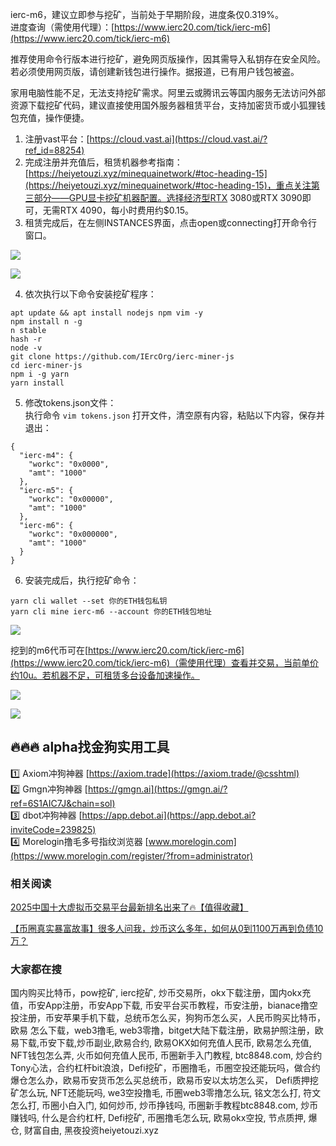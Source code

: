 ierc-m6，建议立即参与挖矿，当前处于早期阶段，进度条仅0.319%。  
进度查询（需使用代理）：[https://www.ierc20.com/tick/ierc-m6](https://www.ierc20.com/tick/ierc-m6)  

推荐使用命令行版本进行挖矿，避免网页版操作，因其需导入私钥存在安全风险。若必须使用网页版，请创建新钱包进行操作。据报道，已有用户钱包被盗。  

家用电脑性能不足，无法支持挖矿需求。阿里云或腾讯云等国内服务无法访问外部资源下载挖矿代码，建议直接使用国外服务器租赁平台，支持加密货币或小狐狸钱包充值，操作便捷。  

1. 注册vast平台：[https://cloud.vast.ai](https://cloud.vast.ai/?ref_id=88254)  
2. 完成注册并充值后，租赁机器参考指南：[https://heiyetouzi.xyz/minequainetwork/#toc-heading-15](https://heiyetouzi.xyz/minequainetwork/#toc-heading-15)，重点关注第三部分——GPU显卡挖矿机器配置。选择经济型RTX 3080或RTX 3090即可，无需RTX 4090，每小时费用约$0.15。  
3. 租赁完成后，在左侧INSTANCES界面，点击open或connecting打开命令行窗口。  

![](https://ac63e02.webp.li/ierc20m6-001.png)  

![](https://ac63e02.webp.li/ierc20m6-002.png)  

4. 依次执行以下命令安装挖矿程序：  
```
apt update && apt install nodejs npm vim -y  
npm install n -g  
n stable  
hash -r  
node -v  
git clone https://github.com/IErcOrg/ierc-miner-js  
cd ierc-miner-js  
npm i -g yarn  
yarn install  
```  

5. 修改tokens.json文件：  
执行命令 `vim tokens.json` 打开文件，清空原有内容，粘贴以下内容，保存并退出：  
```
{  
  "ierc-m4": {  
    "workc": "0x0000",  
    "amt": "1000"  
  },  
  "ierc-m5": {  
    "workc": "0x00000",  
    "amt": "1000"  
  },  
  "ierc-m6": {  
    "workc": "0x000000",  
    "amt": "1000"  
  }  
}  
```  

6. 安装完成后，执行挖矿命令：  
```
yarn cli wallet --set 你的ETH钱包私钥  
yarn cli mine ierc-m6 --account 你的ETH钱包地址  
```  
![](https://gcore.jsdelivr.net/gh/btcltceth/blogassets@v0.2.26/b/img/ierc20m6-003.png)  

挖到的m6代币可在[https://www.ierc20.com/tick/ierc-m6](https://www.ierc20.com/tick/ierc-m6)（需使用代理）查看并交易，当前单价约10u。若机器不足，可租赁多台设备加速操作。  

![](https://ac63e02.webp.li/ierc20m6-004.png)  

![](https://ac63e02.webp.li/ierc20m6-005.png)  

## 🔥🔥🔥 alpha找金狗实用工具  
1️⃣ Axiom冲狗神器 [https://axiom.trade](https://axiom.trade/@csshtml)  
2️⃣ Gmgn冲狗神器 [https://gmgn.ai](https://gmgn.ai/?ref=6S1AIC7J&chain=sol)  
3️⃣ dbot冲狗神器 [https://app.debot.ai](https://app.debot.ai?inviteCode=239825)  
4️⃣ Morelogin撸毛多号指纹浏览器 [www.morelogin.com](https://www.morelogin.com/register/?from=administrator)  

### 相关阅读  
[2025中国十大虚拟币交易平台最新排名出来了🔥【值得收藏】](https://btc8848.com/top-10-exchanges/)  

[【币圈真实暴富故事】很多人问我，炒币这么多年，如何从0到1100万再到负债10万？](https://heiyetouzi.xyz/biquanstory001/)  

### 大家都在搜  
国内购买比特币，pow挖矿, ierc挖矿, 炒币交易所，okx下载注册，国内okx充值，币安App注册，币安App下载, 币安平台买币教程，币安注册，bianace撸空投注册，币安苹果手机下载，总统币怎么买，狗狗币怎么买，人民币购买比特币，欧易 怎么下载，web3撸毛, web3零撸，bitget大陆下载注册，欧易护照注册，欧易下载,币安下载,炒币副业,欧易合约, 欧易OKX如何充值人民币, 欧易怎么充值, NFT钱包怎么弄, 火币如何充值人民币, 币圈新手入门教程, btc8848.com, 炒合约Tony心法，合约杠杆bit浪浪，Defi挖矿，币圈撸毛，币圈空投还能玩吗，做合约爆仓怎么办，欧易币安货币怎么买总统币，欧易币安以太坊怎么买， Defi质押挖矿怎么玩, NFT还能玩吗, we3空投撸毛, 币圈web3零撸怎么玩, 铭文怎么打, 符文怎么打, 币圈小白入门, 如何炒币, 炒币挣钱吗, 币圈新手教程btc8848.com, 炒币赚钱吗, 什么是合约杠杆, Defi挖矿, 币圈撸毛怎么玩, 欧易okx空投, 节点质押, 爆仓, 财富自由, 黑夜投资heiyetouzi.xyz